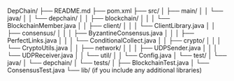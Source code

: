 DepChain/
├── README.md
├── pom.xml
├── src/
│   ├── main/
│   │   └── java/
│   │       └── depchain/
│   │           ├── blockchain/
│   │           │   └── BlockchainMember.java
│   │           ├── client/
│   │           │   └── ClientLibrary.java
│   │           ├── consensus/
│   │           │   ├── ByzantineConsensus.java
│   │           │   ├── PerfectLinks.java
│   │           │   └── ConditionalCollect.java
│   │           ├── crypto/
│   │           │   └── CryptoUtils.java
│   │           ├── network/
│   │           │   ├── UDPSender.java
│   │           │   └── UDPReceiver.java
│   │           └── util/
│   │               └── Config.java
│   └── test/
│       └── java/
│           └── depchain/
│               └── tests/
│                   ├── BlockchainTest.java
│                   └── ConsensusTest.java
└── lib/   (if you include any additional libraries)

